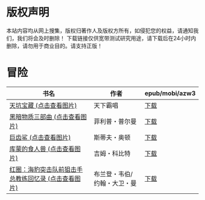 # 版权声明

本站内容均从网上搜集，版权归著作人及版权方所有，如侵犯您的权益，请通知我们，我们将会及时删除！ 下载链接仅供宽带测试研究用途，请下载后在24小时内删除，请勿用于商业目的。请支持正版！

# 冒险

| 书名 | 作者 | epub/mobi/azw3 |
| --- | --- | --- |
| [天坑宝藏 (点击查看图片)](https://www.dushupai.com/attachment/2024/06/09/4d7a30fcb353997b.jpg) | 天下霸唱 | [下载](https://url89.ctfile.com/f/31084289-1356985273-7ce1df?p=8866) |
| [黑暗物质三部曲 (点击查看图片)](https://www.dushupai.com/attachment/2024/06/08/443058dea67f9e9a.jpg) | 菲利普・普尔曼 | [下载](https://url89.ctfile.com/f/31084289-1357049587-d219ce?p=8866) |
| [巨齿鲨 (点击查看图片)](https://www.dushupai.com/attachment/2024/06/07/47c201b619b11105.jpg) | 斯蒂夫・奥顿 | [下载](https://url89.ctfile.com/f/31084289-1357038691-82187b?p=8866) |
| [库蒙的食人兽 (点击查看图片)](https://www.dushupai.com/attachment/2024/06/05/d9b704501f1092ca.jpg) | 吉姆・科比特 | [下载](https://url89.ctfile.com/f/31084289-1357028389-9bc0c8?p=8866) |
| [红圈：海豹突击队前狙击手总教练回忆录 (点击查看图片)](https://www.dushupai.com/attachment/2024/06/01/f683d51bcd9155a1.jpg) | 布兰登・韦伯/约翰・大卫・曼  | [下载](https://url89.ctfile.com/f/31084289-1357007071-73987d?p=8866) |
